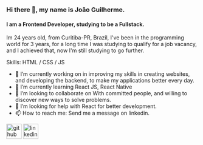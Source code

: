 ### Hi there 👋, my name is João Guilherme.
#### I am a Frontend Developer, studying to be a Fullstack.

<!--
![I am a Frontend Developer, studying to be a Fullstack.](https://i.pinimg.com/originals/66/ad/af/66adaf7071d6c36b30a6dbe984be48dc.jpg)
https://wakatime.com/@joaogalvesluiz
-->

Im 24 years old, from Curitiba-PR, Brazil, I've been in the programming world for 3 years, for a long time I was studying to qualify for a job vacancy, and I achieved that, now I'm still studying to go further.

Skills: HTML / CSS / JS 

- 🔭 I’m currently working on in improving my skills in creating websites, and developing the backend, to make my applications better every day. 
- 🌱 I’m currently learning React JS, React Native 
- 👯 I’m looking to collaborate on With committed people, and willing to discover new ways to solve problems. 
- 🤔 I’m looking for help with React for better development. 
- 📫 How to reach me: Send me a message on linkedin. 


[<img src='https://cdn.jsdelivr.net/npm/simple-icons@3.0.1/icons/github.svg' alt='github' height='40'>](https://github.com/https://github.com/joaogalvesluiz/)  [<img src='https://cdn.jsdelivr.net/npm/simple-icons@3.0.1/icons/linkedin.svg' alt='linkedin' height='40'>](https://www.linkedin.com/in/joao-guilherme-alves-luiz-516ab3162//)  

